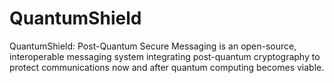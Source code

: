 # QuantumShield
QuantumShield: Post-Quantum Secure Messaging is an open-source, interoperable messaging system integrating post-quantum cryptography to protect communications now and after quantum computing becomes viable. 
